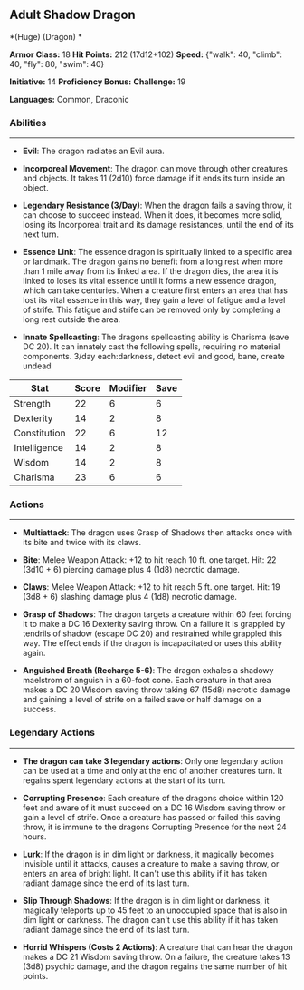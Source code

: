 ## Adult Shadow Dragon
*(Huge) (Dragon) *

**Armor Class:** 18
**Hit Points:** 212 (17d12+102)
**Speed:** {"walk": 40, "climb": 40, "fly": 80, "swim": 40}

**Initiative:** 14
**Proficiency Bonus:**
**Challenge:** 19

**Languages:** Common, Draconic

### Abilities
 --- 
- **Evil**: The dragon radiates an Evil aura.

- **Incorporeal Movement**: The dragon can move through other creatures and objects. It takes 11 (2d10) force damage if it ends its turn inside an object.

- **Legendary Resistance (3/Day)**: When the dragon fails a saving throw, it can choose to succeed instead. When it does, it becomes more solid, losing its Incorporeal trait and its damage resistances, until the end of its next turn.

- **Essence Link**: The essence dragon is spiritually linked to a specific area or landmark. The dragon gains no benefit from a long rest when more than 1 mile away from its linked area. If the dragon dies, the area it is linked to loses its vital essence until it forms a new essence dragon, which can take centuries. When a creature first enters an area that has lost its vital essence in this way, they gain a level of fatigue and a level of strife. This fatigue and strife can be removed only by completing a long rest outside the area.

- **Innate Spellcasting**: The dragons spellcasting ability is Charisma (save DC 20). It can innately cast the following spells, requiring no material components. 3/day each:darkness, detect evil and good, bane, create undead



| Stat | Score | Modifier | Save |
| ---- | ---- | ---- | ---- |
| Strength | 22 | 6 | 6 |
| Dexterity | 14 | 2 | 8 |
| Constitution | 22 | 6 | 12 |
| Intelligence | 14 | 2 | 8 |
| Wisdom | 14 | 2 | 8 |
| Charisma | 23 | 6 | 6 |

### Actions
 --- 
- **Multiattack**: The dragon uses Grasp of Shadows  then attacks once with its bite and twice with its claws.

- **Bite**: Melee Weapon Attack: +12 to hit  reach 10 ft.  one target. Hit: 22 (3d10 + 6) piercing damage plus 4 (1d8) necrotic damage.

- **Claws**: Melee Weapon Attack: +12 to hit  reach 5 ft.  one target. Hit: 19 (3d8 + 6) slashing damage plus 4 (1d8) necrotic damage.

- **Grasp of Shadows**: The dragon targets a creature within 60 feet  forcing it to make a DC 16 Dexterity saving throw. On a failure  it is grappled by tendrils of shadow (escape DC 20) and restrained while grappled this way. The effect ends if the dragon is incapacitated or uses this ability again.

- **Anguished Breath (Recharge 5-6)**: The dragon exhales a shadowy maelstrom of anguish in a 60-foot cone. Each creature in that area makes a DC 20 Wisdom saving throw  taking 67 (15d8) necrotic damage and gaining a level of strife on a failed save or half damage on a success.

### Legendary Actions
 --- 
- **The dragon can take 3 legendary actions**: Only one legendary action can be used at a time and only at the end of another creatures turn. It regains spent legendary actions at the start of its turn.

- **Corrupting Presence**: Each creature of the dragons choice within 120 feet and aware of it must succeed on a DC 16 Wisdom saving throw or gain a level of strife. Once a creature has passed or failed this saving throw, it is immune to the dragons Corrupting Presence for the next 24 hours.

- **Lurk**: If the dragon is in dim light or darkness, it magically becomes invisible until it attacks, causes a creature to make a saving throw, or enters an area of bright light. It can't use this ability if it has taken radiant damage since the end of its last turn.

- **Slip Through Shadows**: If the dragon is in dim light or darkness, it magically teleports up to 45 feet to an unoccupied space that is also in dim light or darkness. The dragon can't use this ability if it has taken radiant damage since the end of its last turn.

- **Horrid Whispers (Costs 2 Actions)**: A creature that can hear the dragon makes a DC 21 Wisdom saving throw. On a failure, the creature takes 13 (3d8) psychic damage, and the dragon regains the same number of hit points.

